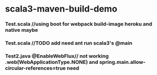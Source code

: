# scala3-maven-build-demo

### Test.scala //using boot for webpack build-image heroku and native maybe
### Test.scala //TODO add need ant run scala3's @main
### Test2.java @EnableWebFlux// not working .web(WebApplicationType.NONE) and spring.main.allow-circular-references=true need